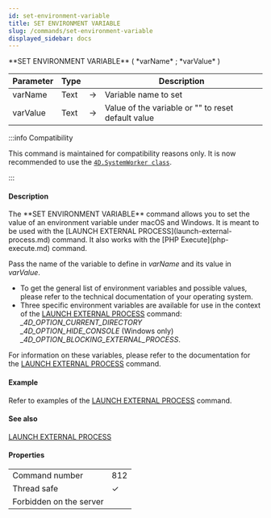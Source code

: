 ```yaml
---
id: set-environment-variable
title: SET ENVIRONMENT VARIABLE
slug: /commands/set-environment-variable
displayed_sidebar: docs
---
```


<!--REF #_command_.SET ENVIRONMENT VARIABLE.Syntax-->**SET ENVIRONMENT VARIABLE** ( *varName* ; *varValue* )<!-- END REF-->
<!--REF #_command_.SET ENVIRONMENT VARIABLE.Params-->
| Parameter | Type |  | Description |
| --- | --- | --- | --- |
| varName | Text | &#8594;  | Variable name to set |
| varValue | Text | &#8594;  | Value of the variable or  "" to reset default value |

<!-- END REF-->

:::info Compatibility

This command is maintained for compatibility reasons only. It is now recommended to use the [`4D.SystemWorker class`](../API/SystemWorkerClass.md).

:::


#### Description 

<!--REF #_command_.SET ENVIRONMENT VARIABLE.Summary-->The **SET ENVIRONMENT VARIABLE** command allows you to set the value of an environment variable under macOS and Windows.<!-- END REF--> It is meant to be used with the [LAUNCH EXTERNAL PROCESS](launch-external-process.md) command. It also works with the [PHP Execute](php-execute.md) command.

Pass the name of the variable to define in *varName* and its value in *varValue*.

* To get the general list of environment variables and possible values, please refer to the technical documentation of your operating system.
* Three specific environment variables are available for use in the context of the [LAUNCH EXTERNAL PROCESS](launch-external-process.md) command:  
*\_4D\_OPTION\_CURRENT\_DIRECTORY*  
*\_4D\_OPTION\_HIDE\_CONSOLE* (Windows only)  
*\_4D\_OPTION\_BLOCKING\_EXTERNAL\_PROCESS*.  
    
For information on these variables, please refer to the documentation for the [LAUNCH EXTERNAL PROCESS](launch-external-process.md) command.

#### Example 

Refer to examples of the [LAUNCH EXTERNAL PROCESS](launch-external-process.md) command. 

#### See also 

[LAUNCH EXTERNAL PROCESS](launch-external-process.md)  

#### Properties
|  |  |
| --- | --- |
| Command number | 812 |
| Thread safe | &check; |
| Forbidden on the server ||


